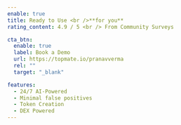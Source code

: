 ```yaml
---
enable: true
title: Ready to Use <br />**for you**
rating_content: 4.9 / 5 <br /> From Community Surveys

cta_btn:
  enable: true
  label: Book a Demo
  url: https://topmate.io/pranavverma
  rel: ""
  target: "_blank"

features:
  - 24/7 AI-Powered
  - Minimal false positives
  - Token Creation
  - DEX Powered
---
```

